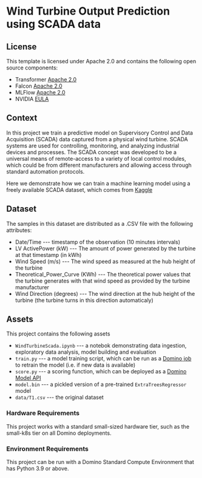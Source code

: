 # Wind Turbine Output Prediction using SCADA data

## License
This template is licensed under Apache 2.0 and contains the following open source components: 
* Transformer [Apache 2.0](https://github.com/huggingface/transformers/blob/main/LICENSE)
* Falcon [Apache 2.0](https://huggingface.co/tiiuae/falcon-7b/blob/main/README.md)
* MLFlow [Apache 2.0](https://github.com/mlflow/mlflow/blob/master/LICENSE.txt)
* NVIDIA [EULA](https://docs.nvidia.com/cuda/eula/index.html#license-grant)

## Context
In this project we train a predictive model on Supervisory Control and Data Acquisition (SCADA) data captured from a physical wind turbine. SCADA systems are used for controlling, monitoring, and analyzing industrial devices and processes. The SCADA concept was developed to be a universal means of remote-access to a variety of local control modules, which could be from different manufacturers and allowing access through standard automation protocols.

Here we demonstrate how we can train a machine learning model using a freely available SCADA dataset, which comes from [Kaggle](https://www.kaggle.com/datasets/berkerisen/wind-turbine-scada-dataset)

## Dataset
The samples in this dataset are distributed as a .CSV file with the following attributes:

* Date/Time --- timestamp of the observation (10 minutes intervals)
* LV ActivePower (kW) --- The amount of power generated by the turbine at that timestamp (in kWh)
* Wind Speed (m/s) --- The wind speed as measured at the hub height of the turbine
* Theoretical_Power_Curve (KWh) --- The theoretical power values that the turbine generates with that wind speed as provided by the turbine manufacturer
* Wind Direction (degrees) --- The wind direction at the hub height of the turbine (the turbine turns in this direction automaticaly)

## Assets
This project contains the following assets

* ```WindTurbineScada.ipynb``` --- a notebok demonstrating data ingestion, exploratory data analysis, model building and evaluation
* ```train.py``` --- a model training script, which can be run as a [Domino job](https://docs.dominodatalab.com/en/latest/user_guide/942549/jobs/) to retrain the model (i.e. if new data is available)
* ```score.py``` --- a scoring function, which can be deployed as a [Domino Model API](https://docs.dominodatalab.com/en/latest/user_guide/8dbc91/deploy-models-at-rest/)
* ```model.bin``` --- a pickled version of a pre-trained ```ExtraTreesRegressor``` model
* ```data/T1.csv``` --- the original dataset

### Hardware Requirements
This project works with a standard small-sized hardware tier, such as the small-k8s tier on all Domino deployments.

### Environment Requirements
This project can be run with a Domino Standard Compute Environment that has Python 3.9 or above.
